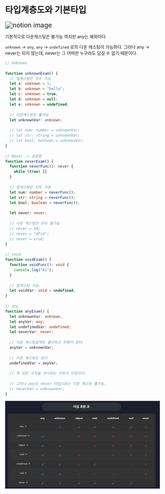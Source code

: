 # 타입계층도와 기본타입

<img src="assets/https%3A%2F%2Fs3-us-west-2.amazonaws.com%2Fsecure.notion-static.com%2F593968f2-7c02-45ab-b152-66202eb4a8c2%2FUntitled.png" alt="notion image" style="zoom:150%;" />

기본적으로 다운캐스팅은 불가능 하지만 any는 예외이다.

`unknown` -> `any`, `any` -> `undefined` 로의 다운 캐스팅이 가능하다. 그러나 any -> never는 되지 않는데, never는 그 어떠한 누구라도 담길 수 없기 때문이다.

```typescript
// Unknown

function unknownExam() {
  // 업캐스팅은 모두 가능
  let a: unknown = 1;
  let b: unknown = "hello";
  let c: unknown = true;
  let d: unknown = null;
  let e: unknown = undefined;

  // 다운캐스팅은 불가능
  let unknownVar: unknown;

  // let num: number = unknownVar;
  // let str: string = unknownVar;
  // let bool: boolean = unknownVar;
}

// Never -> 공집합
function neverExam() {
  function neverFunc(): never {
    while (true) {}
  }

  // 업캐스팅은 모두 가능
  let num: number = neverFunc();
  let str: string = neverFunc();
  let bool: boolean = neverFunc();

  let never: never;

  // 다운 캐스팅은 모두 불가능
  // never = 10;
  // never = "dfsd";
  // never = true;
}

// void
function voidExam() {
  function voidFunc(): void {
    console.log("hi");
  }

  // 업캐스팅 가능.
  let voidVar: void = undefined;
}

// any
function anyExam() {
  let unknownVar: unknown;
  let anyVar: any;
  let undefinedVar: undefined;
  let neverVar: never;

  // 다운 캐스팅임에도 불구하고 허용이 된다.
  anyVar = unknownVar;

  // 다운 캐스팅도 된다
  undefinedVar = anyVar;

  // 즉 모든 규칙을 무시하는 치트키 타입이다.

  // 그러나 any도 never 타입으로는 다운 캐스팅 불가능.
  // neverVar = unknownVar;
}

```



![image-20230523193935742](assets/image-20230523193935742.png)